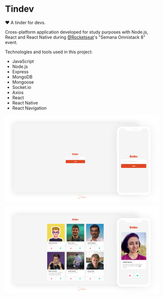 # Tindev
:heart: A tinder for devs. 

Cross-platform application developed for study purposes with Node.js, React and React Native during [@Rocketseat](https://github.com/rocketseat)'s "Semana Omnistack 8" event.

Technologies and tools used in this project:

- JavaScript
- Node.js
- Express
- MongoDB
- Mongoose
- Socket.io
- Axios
- React
- React Native
- React Navigation

![Login screen](login-screen.jpg)

![Main screen](main-screen.jpg)
